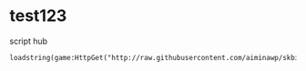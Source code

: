 # test123
script hub
```
loadstring(game:HttpGet("http://raw.githubusercontent.com/aiminawp/skbidid17t87steotatuTEST/main/main.lua
```
